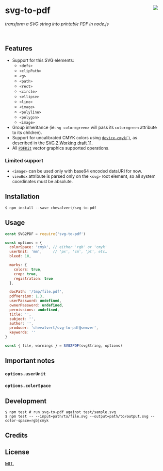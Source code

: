 # svg-to-pdf [<img src="https://github.com/chevalvert.png?size=100" align="right">](http://chevalvert.fr/)
_transform a SVG string into printable PDF in node.js_

<br>

## Features
- Support for this SVG elements:
  + `<defs>`
  + `<clipPath>`
  + `<g>`
  + `<path>`
  + `<rect>`
  + `<circle>`
  + `<ellipse>`
  + `<line>`
  + `<image>`
  + `<polyline>`
  + `<polygon>`
  + `<image>`
- Group inheritance (ie: `<g color=green>` will pass its `color=green` attribute to its children).
- Support for uncalibrated CMYK colors using [`device-cmyk()`](https://www.w3.org/TR/2014/WD-SVG2-20140211/color.html#devicecmyk), as described in the [SVG 2 Working draft 11](https://www.w3.org/TR/2014/WD-SVG2-20140211/Overview.html).
- All [`PDFKit`](http://pdfkit.org/) vector graphics supported operations.

### Limited support
- `<image>` can be used only with base64 encoded dataURI for now.
- `viewBox` attribute is parsed only on the `<svg>` root element, so all system coordinates must be absolute.

## Installation

```console
$ npm install --save chevalvert/svg-to-pdf
```

## Usage

```js
const SVG2PDF = require('svg-to-pdf')

const options = {
  colorSpace: 'cmyk', // either 'rgb' or 'cmyk'
  userUnit: 'mm',     // 'px', 'cm', 'pt', etc…
  bleed: 10,

  marks: {
    colors: true,
    crop: true,
    registration: true
  },

  docPath: '/tmp/file.pdf',
  pdfVersion: 1.3,
  userPassword: undefined,
  ownerPassword: undefined,
  permissions: undefined,
  title: '',
  subject: '',
  author: '',
  producer: 'chevalvert/svg-to-pdf@semver',
  keywords: ''
}

const { file, warnings } = SVG2PDF(svgString, options)
```

## Important notes
### `options.userUnit`
### `options.colorSpace`


## Development

```console
$ npm test # run svg-to-pdf against test/sample.svg
$ npm test -- --input=path/to/file.svg --output=path/to/output.svg --color-space=rgb|cmyk
```


## Credits

## License
[MIT.](https://tldrlegal.com/license/mit-license)
